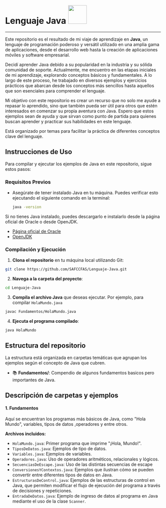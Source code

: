# Lenguaje Java  <img src="java.ico" width="60"/>
___
Este repositorio es el resultado de mi viaje de aprendizaje en **Java**, un lenguaje de programación poderoso y versátil 
utilizado en una amplia gama de aplicaciones, desde el desarrollo web hasta la creación de aplicaciones móviles y 
software empresarial.

Decidí aprender Java debido a su popularidad en la industria y su sólida comunidad de soporte. Actualmente, me encuentro 
en las etapas iniciales de mi aprendizaje, explorando conceptos básicos y fundamentales. A lo largo de este proceso, he 
trabajado en diversos ejemplos y ejercicios prácticos que abarcan desde los conceptos más sencillos hasta aquellos que 
son esenciales para comprender el lenguaje.

Mi objetivo con este repositorio es crear un recurso que no solo me ayude a repasar lo aprendido, sino que también pueda 
ser útil para otros que estén interesados en comenzar su propia aventura con Java. Espero que estos ejemplos sean de 
ayuda y que sirvan como punto de partida para quienes buscan aprender y practicar sus habilidades en este lenguaje.
 
Está organizado por temas para facilitar la práctica de diferentes conceptos clave del lenguaje.

## Instrucciones de Uso

Para compilar y ejecutar los ejemplos de Java en este repositorio, sigue estos pasos:

### Requisitos Previos

- Asegúrate de tener instalado Java en tu máquina. Puedes verificar esto ejecutando el siguiente comando en la terminal:
  ```bash
  java -version
  ```
Si no tienes Java instalado, puedes descargarlo e instalarlo desde la página oficial de Oracle o desde OpenJDK.

- [Página oficial de Oracle](https://www.oracle.com/java/technologies/javase-downloads.html)
- [OpenJDK](https://openjdk.java.net/)

### Compilación y Ejecución

1. **Clona el repositorio** en tu máquina local utilizando Git:
```bash
git clone https://github.com/SAFCCFAS/Lenguaje-Java.git
```
2. **Navega a la carpeta del proyecto**:
```bash
cd Lenguaje-Java
```
3. **Compila el archivo Java** que deseas ejecutar. Por ejemplo, para compilar `HolaMundo.java`
```bash
javac Fundamentos/HolaMundo.java
```
4. **Ejecuta el programa compilado**:
```bash
java HolaMundo
```
## Estructura del repositorio

La estructura está organizada en carpetas temáticas que agrupan los ejemplos según el concepto de Java que cubren.

- 📚 **Fundamentos/**: Compendio de algunos fundamentos basicos pero importantes de Java.

## Descripción de carpetas y ejemplos

#### 1. **Fundamentos**
Aquí se encuentran los programas más básicos de Java, como "Hola Mundo", variables, tipos de datos ,operadores y entre 
otros.

**Archivos incluidos:**
- `HolaMundo.java`: Primer programa que imprime "¡Hola, Mundo!".
- `TiposDeDatos.java`: Ejemplos de tipo de datos.
- `Variables.java`: Ejemplos de variables.
- `Operadores.java`: Uso de operadores aritméticos, relacionales y lógicos.
- `SecuenciasDeEscape.java`: Uso de las distintas secuencias de escape
- `ConversionesYContextos.java`: Ejemplos que ilustran cómo se pueden convertir entre diferentes tipos de datos en Java.
- `EstructurasDeControl.java`: Ejemplos de las estructuras de control en Java, que permiten modificar el flujo de
  ejecución del programa a través de decisiones y repeticiones.
- `EntradaDeDatos.java`: Ejemplo de ingreso de datos al programa en Java mediante el uso de la clase `Scanner`.